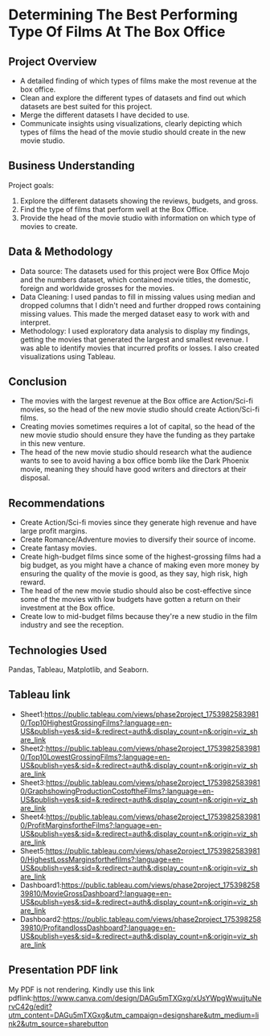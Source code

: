 # Determining The Best Performing Type Of Films At The Box Office
## Project Overview
* A detailed finding of which types of films make the most revenue at the box office.
* Clean and explore the different types of datasets and find out which datasets are best suited for this project.
* Merge the different datasets I have decided to use.
* Communicate insights using visualizations, clearly depicting which types of films the head of the movie studio should create in the new movie studio.
## Business Understanding
Project goals:
1. Explore the different datasets showing the reviews, budgets, and gross.
2. Find the type of films that perform well at the Box Office.
3. Provide the head of the movie studio with information on which type of movies to create.
## Data & Methodology
* Data source: The datasets used for this project were Box Office Mojo and the numbers dataset, which contained movie titles, the domestic, foreign and worldwide grosses for the movies.
* Data Cleaning: I used pandas to fill in  missing values using median and dropped  columns that I didn't need and further dropped rows containing missing values. This made the merged dataset easy to work with and interpret.
* Methodology: I used exploratory data analysis to display my findings, getting the movies that generated the largest and smallest revenue. I was able to identify movies that incurred profits or losses. I also created visualizations using Tableau.
## Conclusion
* The movies with the largest revenue at the Box office are Action/Sci-fi movies, so the head of the new movie studio should create Action/Sci-fi films.
* Creating movies sometimes requires a lot of capital, so the head of the new movie studio should ensure they have the funding as they partake in this new venture.
* The head of the new movie studio should research  what the audience wants to see to avoid having a box office bomb like the Dark Phoenix movie, meaning they should have good writers and directors at their disposal.
 ## Recommendations
* Create Action/Sci-fi movies since they generate high revenue and have large profit margins.
* Create Romance/Adventure movies to diversify their  source of income.
* Create fantasy movies.
* Create high-budget films since some of the highest-grossing films had a big budget, as you might have a chance of making even more money by ensuring the quality of the movie is good, as they say, high risk, high reward.
* The head of the new movie studio should also be cost-effective since some of the movies with low budgets have gotten a return on their investment  at the Box office.
* Create low to mid-budget films because they're a new studio in the film industry and see the reception.
## Technologies Used
Pandas, Tableau, Matplotlib, and Seaborn.
## Tableau link
* Sheet1:https://public.tableau.com/views/phase2project_17539825839810/Top10HighestGrossingFilms?:language=en-US&publish=yes&:sid=&:redirect=auth&:display_count=n&:origin=viz_share_link
* Sheet2:https://public.tableau.com/views/phase2project_17539825839810/Top10LowestGrossingFilms?:language=en-US&publish=yes&:sid=&:redirect=auth&:display_count=n&:origin=viz_share_link
* Sheet3:https://public.tableau.com/views/phase2project_17539825839810/GraphshowingProductionCostoftheFilms?:language=en-US&publish=yes&:sid=&:redirect=auth&:display_count=n&:origin=viz_share_link
* Sheet4:https://public.tableau.com/views/phase2project_17539825839810/ProfitMarginsfortheFilms?:language=en-US&publish=yes&:sid=&:redirect=auth&:display_count=n&:origin=viz_share_link
* Sheet5:https://public.tableau.com/views/phase2project_17539825839810/HighestLossMarginsforthefilms?:language=en-US&publish=yes&:sid=&:redirect=auth&:display_count=n&:origin=viz_share_link
* Dashboard1:https://public.tableau.com/views/phase2project_17539825839810/MovieGrossDashboard?:language=en-US&publish=yes&:sid=&:redirect=auth&:display_count=n&:origin=viz_share_link
* Dashboard2:https://public.tableau.com/views/phase2project_17539825839810/ProfitandlossDashboard?:language=en-US&publish=yes&:sid=&:redirect=auth&:display_count=n&:origin=viz_share_link
## Presentation PDF  link

My PDF is not rendering. Kindly use this link
pdflink:https://www.canva.com/design/DAGu5mTXGxg/xUsYWpgWwujjtuNervC42g/edit?utm_content=DAGu5mTXGxg&utm_campaign=designshare&utm_medium=link2&utm_source=sharebutton











